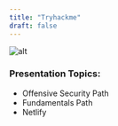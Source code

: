 ```yaml
---
title: "Tryhackme"
draft: false
---
```


![alt](//via.placeholder.com/640x150)

### Presentation Topics:
- Offensive Security Path
- Fundamentals Path
- Netlify